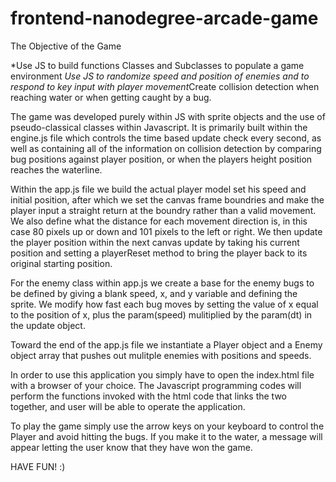 frontend-nanodegree-arcade-game
===============================

The Objective of the Game

*Use JS to build functions Classes and Subclasses to populate a game
 environment *Use JS to randomize speed and position of enemies and 
 to respond to key input with player movement*Create collision 
 detection when reaching water or when getting caught by a bug.

The game was developed purely within JS with sprite objects and the
use of pseudo-classical classes within Javascript. It is primarily 
built within the engine.js file which controls the time based update 
check every second, as well as containing all of the information on 
collision detection by comparing bug positions against player position,
or when the players height position reaches the waterline.

Within the app.js file we build the actual player model set his speed
and initial position, after which we set the canvas frame boundries and
make the player input a straight return at the boundry rather than a 
valid movement. We also define what the distance for each movement 
direction is, in this case 80 pixels up or down and 101 pixels to the 
left or right. We then update the player position within the next 
canvas update by taking his current position and setting a playerReset
method to bring the player back to its original starting position.

For the enemy class within app.js we create a base for the enemy bugs
to be defined by giving a blank speed, x, and y variable and defining 
the sprite. We modify how fast each bug moves by setting the value of x 
equal to the position of x, plus the param(speed) mulitiplied by the 
param(dt) in the update object.  

Toward the end of the app.js file we instantiate a Player object and 
a Enemy object array that pushes out mulitple enemies with positions
and speeds.

In order to use this application you simply have to open the index.html
file with a browser of your choice. The Javascript programming codes 
will perform the functions invoked with the html code that links the 
two together, and user will be able to operate the application.

To play the game simply use the arrow keys on your keyboard to control 
the Player and avoid hitting the bugs. If you make it to the water, a 
message will appear letting the user know that they have won the game.

HAVE FUN! :)